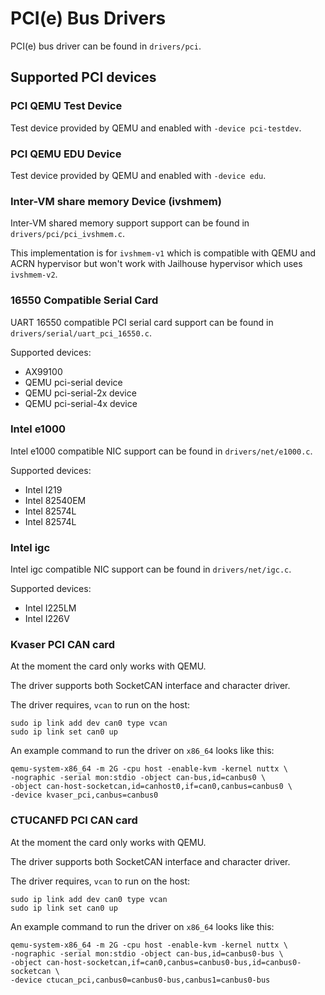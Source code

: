 # PCI(e) Bus Drivers

PCI(e) bus driver can be found in `drivers/pci`.

## Supported PCI devices

### PCI QEMU Test Device

Test device provided by QEMU and enabled with `-device pci-testdev`.

### PCI QEMU EDU Device

Test device provided by QEMU and enabled with `-device edu`.

### Inter-VM share memory Device (ivshmem)

Inter-VM shared memory support support can be found in
`drivers/pci/pci_ivshmem.c`.

This implementation is for `ivshmem-v1` which is compatible with QEMU
and ACRN hypervisor but won't work with Jailhouse hypervisor which uses
`ivshmem-v2`.

### 16550 Compatible Serial Card

UART 16550 compatible PCI serial card support can be found in
`drivers/serial/uart_pci_16550.c`.

Supported devices:

  - AX99100
  - QEMU pci-serial device
  - QEMU pci-serial-2x device
  - QEMU pci-serial-4x device

### Intel e1000

Intel e1000 compatible NIC support can be found in
`drivers/net/e1000.c`.

Supported devices:

  - Intel I219
  - Intel 82540EM
  - Intel 82574L
  - Intel 82574L

### Intel igc

Intel igc compatible NIC support can be found in `drivers/net/igc.c`.

Supported devices:

  - Intel I225LM
  - Intel I226V

### Kvaser PCI CAN card

At the moment the card only works with QEMU.

The driver supports both SocketCAN interface and character driver.

The driver requires, `vcan` to run on the host:

``` shell
sudo ip link add dev can0 type vcan
sudo ip link set can0 up
```

An example command to run the driver on `x86_64` looks like this:

``` shell
qemu-system-x86_64 -m 2G -cpu host -enable-kvm -kernel nuttx \
-nographic -serial mon:stdio -object can-bus,id=canbus0 \
-object can-host-socketcan,id=canhost0,if=can0,canbus=canbus0 \
-device kvaser_pci,canbus=canbus0
```

### CTUCANFD PCI CAN card

At the moment the card only works with QEMU.

The driver supports both SocketCAN interface and character driver.

The driver requires, `vcan` to run on the host:

``` shell
sudo ip link add dev can0 type vcan
sudo ip link set can0 up
```

An example command to run the driver on `x86_64` looks like this:

``` shell
qemu-system-x86_64 -m 2G -cpu host -enable-kvm -kernel nuttx \
-nographic -serial mon:stdio -object can-bus,id=canbus0-bus \
-object can-host-socketcan,if=can0,canbus=canbus0-bus,id=canbus0-socketcan \
-device ctucan_pci,canbus0=canbus0-bus,canbus1=canbus0-bus
```
